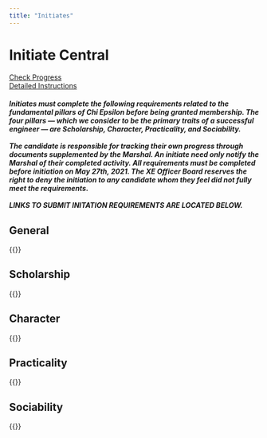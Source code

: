 ```yaml
---
title: "Initiates"
---
```

<div class="container container-grid">
  <div class="initiates-background"></div>
  <div class="initiates-content">
    <div class="page-title">
      <h1>Initiate Central</h1>
    </div>
    <div class="button-container">
      <div class="status-button">
        <a href="https://docs.google.com/spreadsheets/d/1me10x0bADeZPhVJAGDu7--Ns76LzYdqI1zfrdUB5i4Q/edit?usp=sharing" target="_blank">Check Progress</a>
      </div>
      <div class="status-button">
        <a href="https://docs.google.com/document/d/1w93Gs2KqP478XBGmMoSVxuLNkc8x5kXn4TMn3x9-zxQ/edit?usp=sharing" target="_blank">Detailed Instructions</a>
      </div>
    </div>
    <div>
      <div class="initiates-instructions">
        <h5>Initiates must complete the following requirements related to the fundamental pillars of Chi Epsilon before being granted membership. The four pillars — which we consider to be the primary traits of a successful engineer — are Scholarship, Character, Practicality, and Sociability.<br><br>The candidate is responsible for tracking their own progress through documents supplemented by the Marshal. An initiate need only notify the Marshal of their completed activity. All requirements must be completed before initiation on May 27th, 2021. The XE Officer Board reserves the right to deny the initiation to any candidate whom they feel did not fully meet the requirements.<br><br>LINKS TO SUBMIT INITATION REQUIREMENTS ARE LOCATED BELOW.</h5>
      </div>
    <div class="tasks-grid">
      <div class="tasks-title"><h2>General</h2></div>
      <div class="tasks-container">
        {{<general_taskcards>}}
      </div>
      <div class="tasks-title"><h2>Scholarship</h2></div>
      <div class="tasks-container">
        {{<scholarship_taskcards>}}
      </div>
      <div class="tasks-title"><h2>Character</h2></div>
      <div class="tasks-container">
        {{<character_taskcards>}}
      </div>
      <div class="tasks-title"><h2>Practicality</h2></div>
        <div class="tasks-container">
        {{<practicality_taskcards>}}
      </div>
      <div class="tasks-title"><h2>Sociability</h2></div>
      <div class="tasks-container">
        {{<sociability_taskcards>}}
        </div>
      </div>
    </div>
  </div>
</div>
